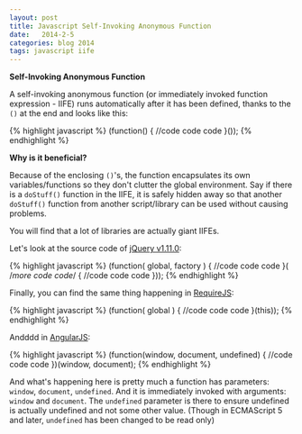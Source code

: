 ```yaml
---
layout: post
title: Javascript Self-Invoking Anonymous Function 
date:   2014-2-5
categories: blog 2014
tags: javascript iife
---
```


**Self-Invoking Anonymous Function**

A self-invoking anonymous function (or immediately invoked function expression - IIFE) runs automatically after it has been defined, thanks to the `()` at the end and looks like this:

{% highlight javascript %}
  (function() {
    //code code code
  }());
{% endhighlight %}

<!--more-->

**Why is it beneficial?**

Because of the enclosing `()`'s, the function encapsulates its own variables/functions so they don't clutter the global environment. Say if there is a `doStuff()` function in the IIFE, it is safely hidden away so that another `doStuff()` function from another script/library can be used without causing problems. 

You will find that a lot of libraries are actually giant IIFEs.

Let's look at the source code of [jQuery v1.11.0][jQ]:

{% highlight javascript %}
  (function( global, factory ) {
    //code code code
  }( /*more code code*/ {
    //code code code
  }));
{% endhighlight %}

Finally, you can find the same thing happening in [RequireJS][RJS]:

{% highlight javascript %}
  (function( global ) {
  //code code code
  }(this));
{% endhighlight %}

Andddd in [AngularJS][AJS]:

{% highlight javascript %}
  (function(window, document, undefined) {
  //code code code
  })(window, document);
{% endhighlight %}

And what's happening here is pretty much a function has parameters: `window`, `document`, `undefined`. And it is immediately invoked with arguments: `window` and `document`. The `undefined` parameter is there to ensure undefined is actually undefined and not some other value. (Though in ECMAScript 5 and later, `undefined` has been changed to be read only)


[jQ]: http://code.jquery.com/jquery-1.11.0.js
[RJS]: https://github.com/jrburke/requirejs/blob/master/require.js
[AJS]: https://ajax.googleapis.com/ajax/libs/angularjs/1.2.11/angular.js
